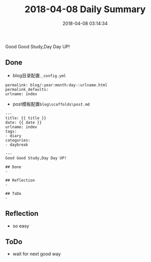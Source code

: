 ﻿---
title: 2018-04-08 Daily Summary
tags:
  - diary
  - hexo
categories:
  - daybreak
date: 2018-04-08 03:14:34
urlname: index
---

Good Good Study,Day Day UP!

## Done
- blog目录配置.`_config.yml`
```
permalink: blog/:year:month:day-:urlname.html
permalink_defaults:
urlname: index
```
- post模板配置`blog\scaffolds\post.md`
<!-- more -->
```
---
title: {{ title }}
date: {{ date }}
urlname: index
tags:
- diary
categories:
- daybreak

---
Good Good Study,Day Day UP!

## Done
- 

## Reflection
- 

## ToDo
- 
```

## Reflection
- so easy

## ToDo
- wait for next good way 



